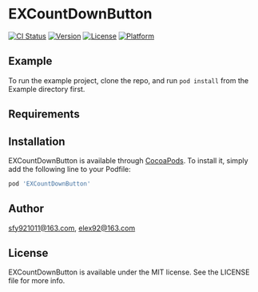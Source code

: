 # EXCountDownButton

[![CI Status](http://img.shields.io/travis/sfy921011@163.com/EXCountDownButton.svg?style=flat)](https://travis-ci.org/sfy921011@163.com/EXCountDownButton)
[![Version](https://img.shields.io/cocoapods/v/EXCountDownButton.svg?style=flat)](http://cocoapods.org/pods/EXCountDownButton)
[![License](https://img.shields.io/cocoapods/l/EXCountDownButton.svg?style=flat)](http://cocoapods.org/pods/EXCountDownButton)
[![Platform](https://img.shields.io/cocoapods/p/EXCountDownButton.svg?style=flat)](http://cocoapods.org/pods/EXCountDownButton)

## Example

To run the example project, clone the repo, and run `pod install` from the Example directory first.

## Requirements

## Installation

EXCountDownButton is available through [CocoaPods](http://cocoapods.org). To install
it, simply add the following line to your Podfile:

```ruby
pod 'EXCountDownButton'
```

## Author

sfy921011@163.com, elex92@163.com

## License

EXCountDownButton is available under the MIT license. See the LICENSE file for more info.

